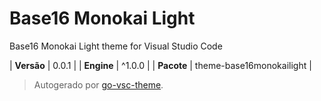 # Base16 Monokai Light

Base16 Monokai Light theme for Visual Studio Code

| **Versão** | 0.0.1 |
| **Engine** | ^1.0.0 |
| **Pacote** | theme-base16monokailight |

> Autogerado por [go-vsc-theme](https://github.com/natalbu/go-vsc-theme).

